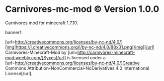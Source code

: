 Carnivores-mc-mod © Version 1.0.0
=================

Carnivores mod for minecraft 1.7.10.

banner1

[url=http://creativecommons.org/licenses/by-nc-nd/4.0/][img]https://i.creativecommons.org/l/by-nc-nd/4.0/88x31.png[/img][/url]
Carnivores-Minecraft-Mod by [url=http://carnivores-minecraft-mod.weebly.com/]Syxes[/url] is licensed under a [url=http://creativecommons.org/licenses/by-nc-nd/4.0/]Creative Commons Attribution-NonCommercial-NoDerivatives 4.0 International License[/url].
